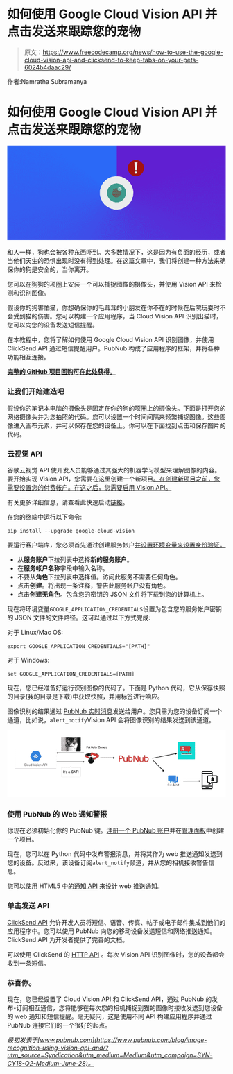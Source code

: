 # 如何使用 Google Cloud Vision API 并点击发送来跟踪您的宠物

> 原文：<https://www.freecodecamp.org/news/how-to-use-the-google-cloud-vision-api-and-clicksend-to-keep-tabs-on-your-pets-6024b4daac29/>

作者:Namratha Subramanya

# 如何使用 Google Cloud Vision API 并点击发送来跟踪您的宠物

![1*4bblfUcScLKK4bWm3_FE0A](img/078e79e2d830c14c51acfa37613b9411.png)

和人一样，狗也会被各种东西吓到。大多数情况下，这是因为有负面的经历，或者当他们天生的恐惧出现时没有得到处理。在这篇文章中，我们将创建一种方法来确保你的狗是安全的，当你离开。

您可以在狗狗的项圈上安装一个可以捕捉图像的摄像头，并使用 Vision API 来检测和识别图像。

假设你的狗害怕猫，你想确保你的毛茸茸的小朋友在你不在的时候在后院玩耍时不会受到猫的伤害。您可以构建一个应用程序，当 Cloud Vision API 识别出猫时，您可以向您的设备发送短信提醒。

在本教程中，您将了解如何使用 Google Cloud Vision API 识别图像，并使用 ClickSend API 通过短信提醒用户。PubNub 构成了应用程序的框架，并将各种功能相互连接。

[**完整的 GitHub 项目回购可在此处获得。**](https://github.com/namrathasubramanya/PubNub-VisionAPI-ClickSend)

### 让我们开始建造吧

假设你的笔记本电脑的摄像头是固定在你的狗的项圈上的摄像头。下面是打开您的网络摄像头并为您拍照的代码。您可以设置一个时间间隔来频繁捕捉图像。这些图像进入画布元素，并可以保存在您的设备上。你可以在下面找到点击和保存图片的代码。

### 云视觉 API

谷歌云视觉 API 使开发人员能够通过其强大的机器学习模型来理解图像的内容。要开始实现 Vision API，您需要在这里创建一个新项目[。在创建新项目之前，您需要设置您的付费帐户。在这之后，您需要启用 Vision API。](https://console.cloud.google.com/cloud-resource-manager?_ga=2.203919383.-603090119.1528760418)

有关更多详细信息，请查看此快速启动[链接](https://cloud.google.com/vision/docs/quickstart)。

在您的终端中运行以下命令:

```
pip install --upgrade google-cloud-vision
```

要运行客户端库，您必须首先通过创建服务帐户[并设置环境变量来设置身份验证。](https://console.cloud.google.com/apis/credentials)

*   从**服务账户**下拉列表中选择**新的服务账户**。
*   在**服务帐户名称**字段中输入名称。
*   不要从**角色**下拉列表中选择值。访问此服务不需要任何角色。
*   点击**创建**。将出现一条注释，警告此服务帐户没有角色。
*   点击**创建无角色**。包含您的密钥的 JSON 文件将下载到您的计算机上。

现在将环境变量`GOOGLE_APPLICATION_CREDENTIALS`设置为包含您的服务帐户密钥的 JSON 文件的文件路径。这可以通过以下方式完成:

对于 Linux/Mac OS:

```
export GOOGLE_APPLICATION_CREDENTIALS="[PATH]"
```

对于 Windows:

```
set GOOGLE_APPLICATION_CREDENTIALS=[PATH]
```

现在，您已经准备好运行识别图像的代码了。下面是 Python 代码，它从保存快照的目录(我的目录是下载)中获取快照，并用标签进行响应。

图像识别的结果通过 [PubNub 实时消息](https://www.pubnub.com/docs/tutorials/pubnub-publish-subscribe/?utm_source=Syndication&utm_medium=Medium&utm_campaign=SYN-CY18-Q2-Medium-June-28)发送给用户。您只需为您的设备订阅一个通道，比如说，`alert_notify`Vision API 会将图像识别的结果发送到该通道。

![0*u-0bRBK1pv8V8YsA](img/8488438f17c50f8eec4cbee660c6e410.png)

### 使用 PubNub 的 Web 通知警报

你现在必须初始化你的 PubNub 键。[注册一个 PubNub 账户](https://www.pubnub.com/docs/tutorials/pubnub-publish-subscribe/?utm_source=Syndication&utm_medium=Medium&utm_campaign=SYN-CY18-Q2-Medium-June-28)并在[管理面板](https://admin.pubnub.com/#/login/?utm_source=Syndication&utm_medium=Medium&utm_campaign=SYN-CY18-Q2-Medium-June-28)中创建一个项目。

现在，您可以在 Python 代码中发布警报消息，并将其作为 web 推送通知发送到您的设备。反过来，该设备订阅`alert_notify`频道，并从您的相机接收警告信息。

您可以使用 HTML5 中的[通知 API](https://developer.mozilla.org/en-US/docs/Web/API/notification) 来设计 web 推送通知。

### 单击发送 API

[ClickSend API](https://developers.clicksend.com/) 允许开发人员将短信、语音、传真、帖子或电子邮件集成到他们的应用程序中。您可以使用 PubNub 向您的移动设备发送短信和网络推送通知。ClickSend API 为开发者提供了完善的文档。

可以使用 ClickSend 的 [HTTP API](https://clicksendhttpapiv2.docs.apiary.io/#) 。每次 Vision API 识别图像时，您的设备都会收到一条短信。

### 恭喜你。

现在，您已经设置了 Cloud Vision API 和 ClickSend API，通过 PubNub 的发布-订阅相互通信，您将能够在每次您的相机捕捉到猫的图像时接收发送到您设备的 web 通知和短信提醒。毫无疑问，这是使用不同 API 构建应用程序并通过 PubNub 连接它们的一个很好的起点。

*最初发表于[www.pubnub.com](https://www.pubnub.com/blog/image-recognition-using-vision-api-and/?utm_source=Syndication&utm_medium=Medium&utm_campaign=SYN-CY18-Q2-Medium-June-28)。*